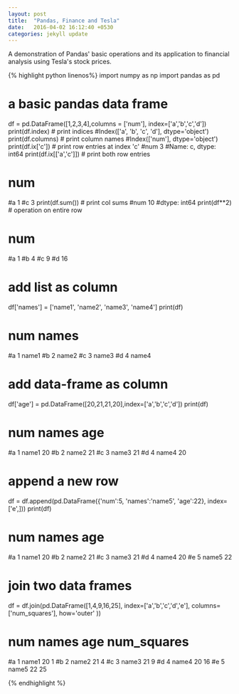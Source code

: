 ```yaml
---
layout: post
title:  "Pandas, Finance and Tesla"
date:   2016-04-02 16:12:40 +0530
categories: jekyll update
---
```

A demonstration of Pandas' basic operations and its application to financial analysis using Tesla's stock prices.

{% highlight python linenos%}
import numpy as np
import pandas as pd

# a basic pandas data frame
df = pd.DataFrame([1,2,3,4],columns = ['num'], index=['a','b','c','d'])
print(df.index)         # print indices
#Index(['a', 'b', 'c', 'd'], dtype='object')
print(df.columns)       # print column names
#Index(['num'], dtype='object')
print(df.ix['c'])       # print row entries at index 'c'
#num    3
#Name: c, dtype: int64
print(df.ix[['a','c']]) # print both row entries
#   num
#a    1
#c    3 
print(df.sum())         # print col sums
#num    10
#dtype: int64
print(df**2)            # operation on entire row
#   num
#a    1
#b    4
#c    9
#d   16
# add list as column
df['names'] = ['name1', 'name2', 'name3', 'name4']
print(df)
#    num  names
#a     1  name1
#b     2  name2
#c     3  name3 
#d     4  name4

# add data-frame as column
df['age'] = pd.DataFrame([20,21,21,20],index=['a','b','c','d'])
print(df)
#    num  names  age
#a     1  name1   20
#b     2  name2   21
#c     3  name3   21
#d     4  name4   20

# append a new row
df = df.append(pd.DataFrame({'num':5, 'names':'name5', 'age':22}, index=['e',]))
print(df)
#    num  names  age
#a     1  name1   20
#b     2  name2   21
#c     3  name3   21
#d     4  name4   20
#e     5  name5   22

# join two data frames
df = df.join(pd.DataFrame([1,4,9,16,25], 
              index=['a','b','c','d','e'],
              columns=['num_squares'],
              how='outer'
              ))
#    num  names  age   num_squares
#a     1  name1   20             1
#b     2  name2   21             4
#c     3  name3   21             9
#d     4  name4   20            16
#e     5  name5   22            25

{% endhighlight %}
